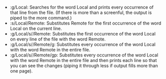 - :g/Local: Searches for the word Local and prints every occurrence of that line from the file. (If there is more than a screenful, the output is piped to the more command.) 
- :s/Local/Remote: Substitutes Remote for the first occurrence of the word Local on the current line. 
- :g/Local/s//Remote: Substitutes the first occurrence of the word Local on every line of the file with the word Remote. 
- :g/Local/s//Remote/g: Substitutes every occurrence of the word Local with the word Remote in the entire file. 
- :g/Local/s//Remote/gp: Substitutes every occurrence of the word Local with the word Remote in the entire file and then prints each line so that you can see the changes (piping it through less if output fills more than one page).